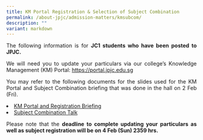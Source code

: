 ```yaml
---
title: KM Portal Registration & Selection of Subject Combination
permalink: /about-jpjc/admission-matters/kmsubcom/
description: ""
variant: markdown
---
```

<div align="justify">

<p>The following information is for <b>JC1 students who have been posted to JPJC.</b></p>

<p>We will need you to update your particulars via our college’s Knowledge Management (KM) Portal: <a href="https://portal.jpjc.edu.sg">https://portal.jpjc.edu.sg</a></p>

<p>You may refer to the following documents for the slides used for the KM Portal and Subject Combination briefing that was done in the hall on 2 Feb (Fri).</p>


<p></p><li><a href="/files/Admission%20Matters/KM%20portal%20and%20registration/2024_KM_Portal_Online_Registration_Briefing.pdf">KM Portal and Registration Briefing</a></li>
<li><a href="/files/Admission%20Matters/KM%20portal%20and%20registration/2024_J1_Matric_Day_1_Talk_Subject_Combi_website.pdf">Subject Combination Talk</a></li>
<p></p>

<p>Please note that the <b>deadline to complete updating your particulars as well as subject registration will be on 4 Feb (Sun) 2359 hrs.</b></p>
</div>